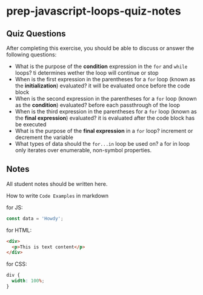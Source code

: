 # prep-javascript-loops-quiz-notes

## Quiz Questions

After completing this exercise, you should be able to discuss or answer the following questions:

- What is the purpose of the **condition** expression in the `for` and `while` loops?
  ti determines wether the loop will continue or stop
- When is the first expression in the parentheses for a `for` loop (known as the **initialization**) evaluated?
  it will be evaluated once before the code block
- When is the second expression in the parentheses for a `for` loop (known as the **condition**) evaluated?
  before each passthrough of the loop
- When is the third expression in the parentheses for a `for` loop (known as the **final expression**) evaluated?
  it is evaluated after the code block has be executed
- What is the purpose of the **final expression** in a `for` loop?
  increment or decrement the variable
- What types of data should the `for...in` loop be used on?
  a for in loop only iterates over enumerable, non-symbol properties.

## Notes

All student notes should be written here.

How to write `Code Examples` in markdown

for JS:

```javascript
const data = 'Howdy';
```

for HTML:

```html
<div>
  <p>This is text content</p>
</div>
```

for CSS:

```css
div {
  width: 100%;
}
```

